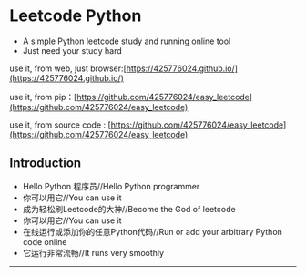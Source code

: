 # 

# Leetcode Python

- A simple Python leetcode study and running online tool
- Just need your study hard

use it, from web, just browser:[https://425776024.github.io/](https://425776024.github.io/)

use it, from pip：[https://github.com/425776024/easy_leetcode](https://github.com/425776024/easy_leetcode)

use it, from source code : [https://github.com/425776024/easy_leetcode](https://github.com/425776024/easy_leetcode)



## Introduction


- Hello Python 程序员//Hello Python programmer
- 你可以用它//You can use it
- 成为轻松刷Leetcode的大神//Become the God of leetcode
- 你可以用它//You can use it
- 在线运行或添加你的任意Python代码//Run or add your arbitrary Python code online
- 它运行非常流畅//It runs very smoothly


---
